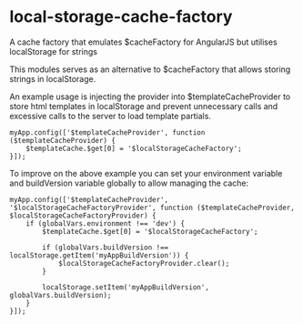 # local-storage-cache-factory
A cache factory that emulates $cacheFactory for AngularJS but utilises localStorage for strings

This modules serves as an alternative to $cacheFactory that allows storing strings in localStorage.

An example usage is injecting the provider into $templateCacheProvider to store html templates in localStorage and prevent unnecessary calls and excessive calls to the server to load template partials.

    myApp.config(['$templateCacheProvider', function ($templateCacheProvider) {
        $templateCache.$get[0] = '$localStorageCacheFactory';
    }]);

To improve on the above example you can set your environment variable and buildVersion variable globally to allow managing the cache:

    myApp.config(['$templateCacheProvider', '$localStorageCacheFactoryProvider', function ($templateCacheProvider, $localStorageCacheFactoryProvider) {
        if (globalVars.environment !== 'dev') {
            $templateCache.$get[0] = '$localStorageCacheFactory';

            if (globalVars.buildVersion !== localStorage.getItem('myAppBuildVersion')) {
                $localStorageCacheFactoryProvider.clear();
            }

            localStorage.setItem('myAppBuildVersion', globalVars.buildVersion);
        }
    }]);
